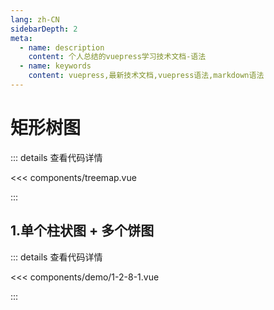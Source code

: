```yaml
---
lang: zh-CN
sidebarDepth: 2
meta:
  - name: description
    content: 个人总结的vuepress学习技术文档-语法
  - name: keywords
    content: vuepress,最新技术文档,vuepress语法,markdown语法
---
```


# 矩形树图

::: details 查看代码详情

<<< components/treemap.vue

:::

## 1.单个柱状图 + 多个饼图

  <Container url="/resume/?type=echarts&name=1-2-8-1.vue" />

::: details 查看代码详情

<<< components/demo/1-2-8-1.vue

:::
